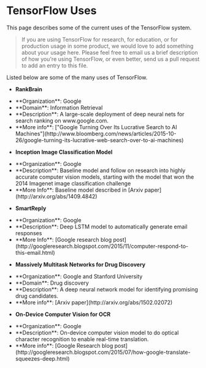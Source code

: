 # TensorFlow Uses

This page describes some of the current uses of the TensorFlow system.

> If you are using TensorFlow for research, for education, or for production
> usage in some product, we would love to add something about your usage here.
> Please feel free to email us a brief description of how you're using
> TensorFlow, or even better, send us a pull request to add an entry to this
> file.

Listed below are some of the many uses of TensorFlow.

* **RankBrain**
<ul>
   <li>**Organization**: Google</li>
   <li> **Domain**: Information Retrieval</li>
   <li> **Description**:  A large-scale deployment of deep neural nets for search ranking on www.google.com.</li>
   <li> **More info**: ["Google Turning Over Its Lucrative Search to AI Machines"](http://www.bloomberg.com/news/articles/2015-10-26/google-turning-its-lucrative-web-search-over-to-ai-machines)</li>
</ul>

* **Inception Image Classification Model**
<ul>
   <li> **Organization**: Google</li>
   <li> **Description**: Baseline model and follow on research into highly accurate computer vision models, starting with the model that won the 2014 Imagenet image classification challenge</li>
   <li> **More Info**: Baseline model described in [Arxiv paper](http://arxiv.org/abs/1409.4842)</li>
</ul>

* **SmartReply**
<ul>
  <li> **Organization**: Google</li>
  <li> **Description**: Deep LSTM model to automatically generate email responses</li>
  <li> **More Info**: [Google research blog post](http://googleresearch.blogspot.com/2015/11/computer-respond-to-this-email.html)</li>
</ul>

* **Massively Multitask Networks for Drug Discovery**
<ul>
  <li> **Organization**: Google and Stanford University</li>
  <li> **Domain**: Drug discovery</li>
  <li> **Description**:  A deep neural network model for identifying promising drug candidates.</li>
  <li> **More info**: [Arxiv paper](http://arxiv.org/abs/1502.02072)</li>
</ul>

* **On-Device Computer Vision for OCR**
<ul>
  <li> **Organization**: Google</li>
  <li> **Description**: On-device computer vision model to do optical character recognition to enable real-time translation.</li>
  <li> **More info**: [Google Research blog post](http://googleresearch.blogspot.com/2015/07/how-google-translate-squeezes-deep.html)</li>
</ul>

